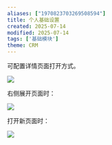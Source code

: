 ```yaml
---
aliases: ["1970823703269508594"]
title: 个人基础设置
created: 2025-07-14
modified: 2025-07-14
tags: ['基础模块']
theme: CRM
---
```


可配置详情页面打开方式。

![](https://myhelpdoc.oss-cn-heyuan.aliyuncs.com/mdimages/2a632e79ae88f90ea33a14468b510040.jpg)

右侧展开页面时：

![](https://myhelpdoc.oss-cn-heyuan.aliyuncs.com/mdimages/815995fc870fbf093424109e549a4785.jpg)

打开新页面时：

![](https://myhelpdoc.oss-cn-heyuan.aliyuncs.com/mdimages/e18a66c431f47328df2468003e7362bf.jpg)

